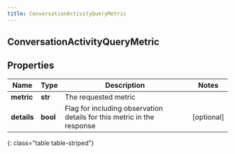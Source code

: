 ```yaml
---
title: ConversationActivityQueryMetric
---
```

## ConversationActivityQueryMetric

## Properties

|Name | Type | Description | Notes|
|------------ | ------------- | ------------- | -------------|
| **metric** | **str** | The requested metric | |
| **details** | **bool** | Flag for including observation details for this metric in the response | [optional] |
{: class="table table-striped"}


